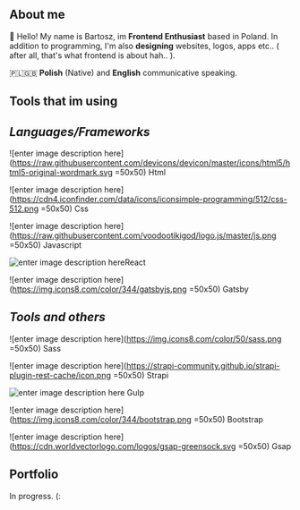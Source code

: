 

## About me 

👋 Hello!
 My name is Bartosz, im **Frontend Enthusiast** based in Poland. 
 In addition to programming, I'm also **designing** websites, logos, apps etc.. ( after all, that's what frontend is about hah.. ).

🇵🇱🇬🇧 **Polish** (Native) and **English** communicative speaking.


## Tools that im using

## *Languages/Frameworks*

![enter image description here](https://raw.githubusercontent.com/devicons/devicon/master/icons/html5/html5-original-wordmark.svg =50x50)  Html 

![enter image description here](https://cdn4.iconfinder.com/data/icons/iconsimple-programming/512/css-512.png =50x50)      Css

![enter image description here](https://raw.githubusercontent.com/voodootikigod/logo.js/master/js.png =50x50)   Javascript

![enter image description here](https://upload.wikimedia.org/wikipedia/commons/thumb/a/a7/React-icon.svg/50px-React-icon.svg.png )React

![enter image description here](https://img.icons8.com/color/344/gatsbyjs.png =50x50)  Gatsby

## *Tools and others*

![enter image description here](https://img.icons8.com/color/50/sass.png =50x50) Sass

![enter image description here](https://strapi-community.github.io/strapi-plugin-rest-cache/icon.png =50x50)    Strapi

![enter image description here](https://upload.wikimedia.org/wikipedia/commons/thumb/7/72/Gulp.js_Logo.svg/40px-Gulp.js_Logo.svg.png ) Gulp

![enter image description here](https://img.icons8.com/color/344/bootstrap.png =50x50)
Bootstrap

![enter image description here](https://cdn.worldvectorlogo.com/logos/gsap-greensock.svg =50x50) Gsap

## Portfolio
In progress. (:

